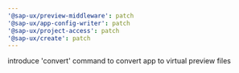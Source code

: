 ```yaml
---
'@sap-ux/preview-middleware': patch
'@sap-ux/app-config-writer': patch
'@sap-ux/project-access': patch
'@sap-ux/create': patch
---
```


introduce 'convert' command to convert app to virtual preview files
